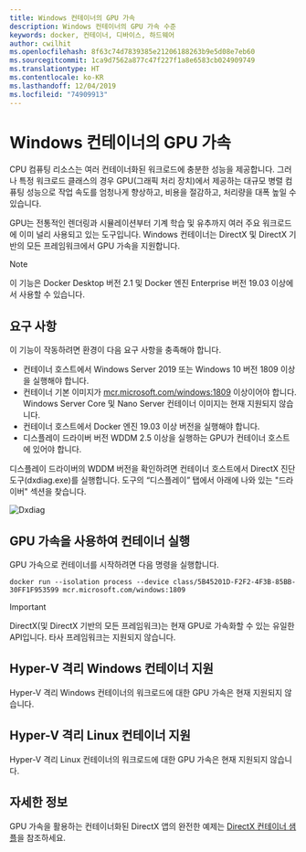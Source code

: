 ```yaml
---
title: Windows 컨테이너의 GPU 가속
description: Windows 컨테이너의 GPU 가속 수준
keywords: docker, 컨테이너, 디바이스, 하드웨어
author: cwilhit
ms.openlocfilehash: 8f63c74d7839385e21206188263b9e5d08e7eb60
ms.sourcegitcommit: 1ca9d7562a877c47f227f1a8e6583cb024909749
ms.translationtype: HT
ms.contentlocale: ko-KR
ms.lasthandoff: 12/04/2019
ms.locfileid: "74909913"
---
```

# <a name="gpu-acceleration-in-windows-containers"></a>Windows 컨테이너의 GPU 가속

CPU 컴퓨팅 리소스는 여러 컨테이너화된 워크로드에 충분한 성능을 제공합니다. 그러나 특정 워크로드 클래스의 경우 GPU(그래픽 처리 장치)에서 제공하는 대규모 병렬 컴퓨팅 성능으로 작업 속도를 엄청나게 향상하고, 비용을 절감하고, 처리량을 대폭 높일 수 있습니다.

GPU는 전통적인 렌더링과 시뮬레이션부터 기계 학습 및 유추까지 여러 주요 워크로드에 이미 널리 사용되고 있는 도구입니다. Windows 컨테이너는 DirectX 및 DirectX 기반의 모든 프레임워크에서 GPU 가속을 지원합니다.

> [!NOTE]
> 이 기능은 Docker Desktop 버전 2.1 및 Docker 엔진 Enterprise 버전 19.03 이상에서 사용할 수 있습니다.

## <a name="requirements"></a>요구 사항

이 기능이 작동하려면 환경이 다음 요구 사항을 충족해야 합니다.

- 컨테이너 호스트에서 Windows Server 2019 또는 Windows 10 버전 1809 이상을 실행해야 합니다.
- 컨테이너 기본 이미지가 [mcr.microsoft.com/windows:1809](https://hub.docker.com/_/microsoft-windows) 이상이어야 합니다. Windows Server Core 및 Nano Server 컨테이너 이미지는 현재 지원되지 않습니다.
- 컨테이너 호스트에서 Docker 엔진 19.03 이상 버전을 실행해야 합니다.
- 디스플레이 드라이버 버전 WDDM 2.5 이상을 실행하는 GPU가 컨테이너 호스트에 있어야 합니다.

디스플레이 드라이버의 WDDM 버전을 확인하려면 컨테이너 호스트에서 DirectX 진단 도구(dxdiag.exe)를 실행합니다. 도구의 “디스플레이” 탭에서 아래에 나와 있는 "드라이버" 섹션을 찾습니다.

![Dxdiag](media/dxdiag.png)

## <a name="run-a-container-with-gpu-acceleration"></a>GPU 가속을 사용하여 컨테이너 실행

GPU 가속으로 컨테이너를 시작하려면 다음 명령을 실행합니다.

```shell
docker run --isolation process --device class/5B45201D-F2F2-4F3B-85BB-30FF1F953599 mcr.microsoft.com/windows:1809
```

> [!IMPORTANT]
> DirectX(및 DirectX 기반의 모든 프레임워크)는 현재 GPU로 가속화할 수 있는 유일한 API입니다. 타사 프레임워크는 지원되지 않습니다.

## <a name="hyper-v-isolated-windows-container-support"></a>Hyper-V 격리 Windows 컨테이너 지원

Hyper-V 격리 Windows 컨테이너의 워크로드에 대한 GPU 가속은 현재 지원되지 않습니다.

## <a name="hyper-v-isolated-linux-container-support"></a>Hyper-V 격리 Linux 컨테이너 지원

Hyper-V 격리 Linux 컨테이너의 워크로드에 대한 GPU 가속은 현재 지원되지 않습니다.

## <a name="more-information"></a>자세한 정보

GPU 가속을 활용하는 컨테이너화된 DirectX 앱의 완전한 예제는 [DirectX 컨테이너 샘플](https://github.com/MicrosoftDocs/Virtualization-Documentation/tree/master/windows-container-samples/directx)을 참조하세요.
